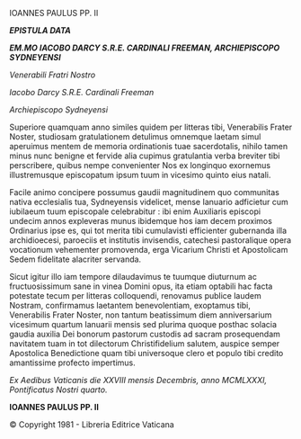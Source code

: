 IOANNES PAULUS PP. II

***EPISTULA DATA***

***EM.MO IACOBO DARCY S.R.E. CARDINALI FREEMAN, ARCHIEPISCOPO SYDNEYENSI***

*Venerabili Fratri Nostro*

*Iacobo Darcy S.R.E. Cardinali Freeman*

*Archiepiscopo Sydneyensi*

Superiore quamquam anno similes quidem per litteras tibi, Venerabilis Frater Noster, studiosam gratulationem detulimus omnemque laetam simul aperuimus mentem de memoria ordinationis tuae sacerdotalis, nihilo tamen minus nunc benigne et fervide alia cupimus gratulantia verba breviter tibi perscribere, quibus nempe convenienter Nos ex longinquo exornemus illustremusque episcopatum ipsum tuum in vicesimo quinto eius natali.

Facile animo concipere possumus gaudii magnitudinem quo communitas nativa ecclesialis tua, Sydneyensis videlicet, mense Ianuario adficietur cum iubilaeum tuum episcopale celebrabitur : ibi enim Auxiliaris episcopi undecim annos expleveras munus ibidemque hos iam decem proximos Ordinarius ipse es, qui tot merita tibi cumulavisti efficienter gubernanda illa archidioecesi, paroeciis et institutis invisendis, catechesi pastoralique opera vocationum vehementer promovenda, erga Vicarium Christi et Apostolicam Sedem fidelitate alacriter servanda.

Sicut igitur illo iam tempore dilaudavimus te tuumque diuturnum ac fructuosissimum sane in vinea Domini opus, ita etiam optabili hac facta potestate tecum per litteras colloquendi, renovamus publice laudem Nostram, confirmamus laetantem benevolentiam, exoptamus tibi, Venerabilis Frater Noster, non tantum beatissimum diem anniversarium vicesimum quartum Ianuarii mensis sed plurima quoque posthac solacia gaudia auxilia Dei bonorum pastorum custodis ad sacram prosequendam navitatem tuam in tot dilectorum Christifidelium salutem, auspice semper Apostolica Benedictione quam tibi universoque clero et populo tibi credito amantissime profecto impertimus.

*Ex Aedibus Vaticanis die XXVIII mensis Decembris, anno MCMLXXXI, Pontificatus Nostri quarto.*

**IOANNES PAULUS PP. II**

© Copyright 1981 - Libreria Editrice Vaticana